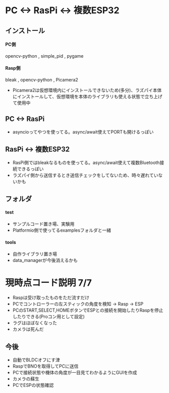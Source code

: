 # PC <-> RasPi <-> 複数ESP32
## インストール
#### PC側
opencv-python , simple_pid , pygame
#### Rasp側
bleak , opencv-python , Picamera2
- Picamera2は仮想環境内にインストールできないため(多分)、ラズパイ本体にインストールして、仮想環境を本体のライブラリも使える状態で立ち上げて使用中

## PC <-> RasPi
- asyncioってやつを使ってる。async/await使えてPORTも開けるっぽい

## RasPi <-> 複数ESP32
- RasPi側ではbleakなるものを使ってる。async/await使えて複数Bluetooth接続できるっぽい
- ラズパイ側から送信するとき送信チェックをしてないため、時々遅れていないかも

## フォルダ
#### test
- サンプルコード置き場、実験用
- Platformio側で使ってるexamplesフォルダと一緒

#### tools
- 自作ライブラリ置き場
- data_managerが今後消えるかも

# 現時点コード説明 7/7
- Raspは受け取ったものをただ流すだけ
- PCでコントローラーの左スティックの角度を検知 -> Rasp -> ESP
- PCのSTART,SELECT,HOMEボタンでESPとの接続を開始したりRaspを停止したりできる(Proコン用として設定)
- ラグはほぼなくなった
- カメラは死んだ

## 今後
- 自動でBLDCオフにす津
- RaspでBNOを取得してPCに送信
- PCで接続状態や機体の角度が一目見てわかるようにGUIを作成
- カメラの蘇生
- PCでESPの状態確認
